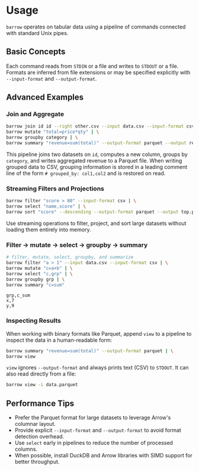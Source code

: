 # Usage

`barrow` operates on tabular data using a pipeline of commands connected with standard Unix pipes.

## Basic Concepts
Each command reads from `STDIN` or a file and writes to `STDOUT` or a file. Formats are inferred from file extensions or may be specified explicitly with `--input-format` and `--output-format`.

## Advanced Examples
### Join and Aggregate
```bash
barrow join id id --right other.csv --input data.csv --input-format csv --right-format csv | \
barrow mutate "total=price*qty" | \
barrow groupby category | \
barrow summary "revenue=sum(total)" --output-format parquet --output report.parquet
```
This pipeline joins two datasets on `id`, computes a new column, groups by `category`, and writes aggregated revenue to a Parquet file.
When writing grouped data to CSV, grouping information is stored in a leading
comment line of the form `# grouped_by: col1,col2` and is restored on read.

### Streaming Filters and Projections
```bash
barrow filter "score > 80" --input-format csv | \
barrow select "name,score" | \
barrow sort "score" --descending --output-format parquet --output top.parquet
```
Use streaming operations to filter, project, and sort large datasets without loading them entirely into memory.

### Filter → mutate → select → groupby → summary
```bash
# filter, mutate, select, groupby, and summarize
barrow filter "a > 1" --input data.csv --input-format csv | \
barrow mutate "c=a+b" | \
barrow select "c,grp" | \
barrow groupby grp | \
barrow summary "c=sum"
```

```csv
grp,c_sum
x,7
y,9
```

### Inspecting Results
When working with binary formats like Parquet, append `view` to a pipeline to
inspect the data in a human-readable form:

```bash
barrow summary "revenue=sum(total)" --output-format parquet | \
barrow view
```

`view` ignores `--output-format` and always prints text (CSV) to `STDOUT`. It
can also read directly from a file:

```bash
barrow view -i data.parquet
```

## Performance Tips
- Prefer the Parquet format for large datasets to leverage Arrow's columnar layout.
- Provide explicit `--input-format` and `--output-format` to avoid format detection overhead.
- Use `select` early in pipelines to reduce the number of processed columns.
- When possible, install DuckDB and Arrow libraries with SIMD support for better throughput.
